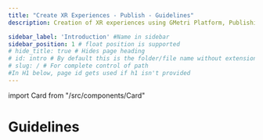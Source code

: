```yaml
---
title: "Create XR Experiences - Publish - Guidelines"
description: Creation of XR experiences using GMetri Platform, Publishing the experiences, Tracking with Analytics - Features of GMetri XR Platform - GMetri Documentation

sidebar_label: 'Introduction' #Name in sidebar
sidebar_position: 1 # float position is supported
# hide_title: true # Hides page heading
# id: intro # By default this is the folder/file name without extension
# slug: / # For complete control of path
#In H1 below, page id gets used if h1 isn't provided
---
```

import Card from "/src/components/Card"

# Guidelines
